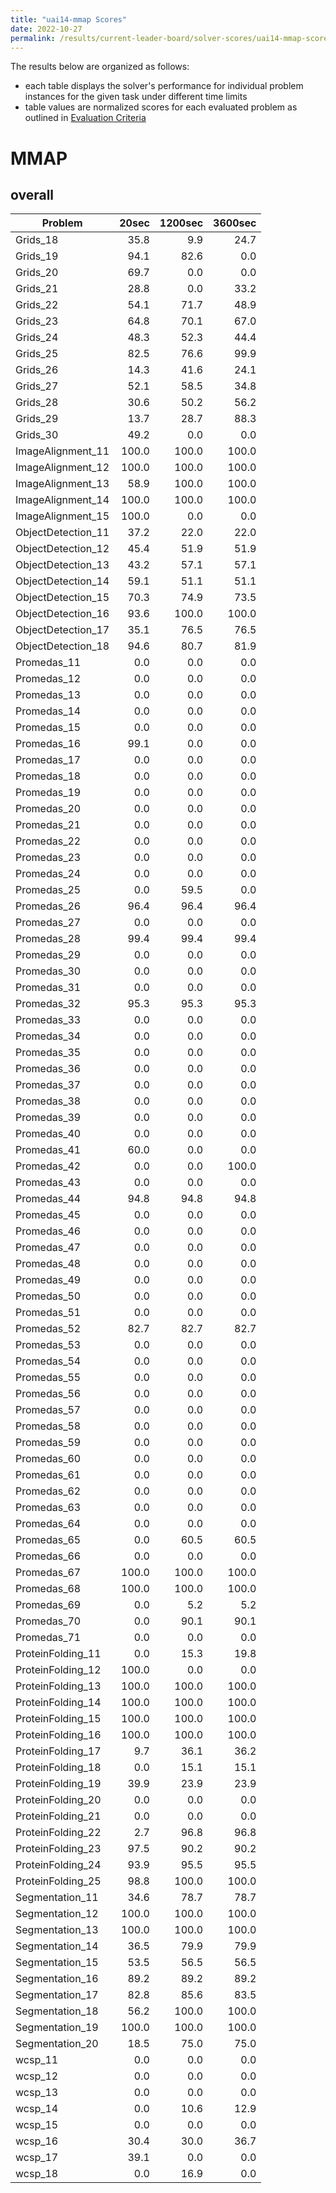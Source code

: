 ```yaml
---
title: "uai14-mmap Scores"
date: 2022-10-27
permalink: /results/current-leader-board/solver-scores/uai14-mmap-scores
---
```




The results below are organized as follows:
- each table displays the solver's performance for individual problem instances for the given task under different time limits
- table values are normalized scores for each evaluated problem as outlined in [Evaluation Criteria](https://uaicompetition.github.io/uci-2022/results/evaluation-criteria/)


# MMAP

## overall

|      Problem       | 20sec | 1200sec | 3600sec |
| ------------------ | ----: | ------: | ------: |
| Grids_18           |  35.8 |     9.9 |    24.7 |
| Grids_19           |  94.1 |    82.6 |     0.0 |
| Grids_20           |  69.7 |     0.0 |     0.0 |
| Grids_21           |  28.8 |     0.0 |    33.2 |
| Grids_22           |  54.1 |    71.7 |    48.9 |
| Grids_23           |  64.8 |    70.1 |    67.0 |
| Grids_24           |  48.3 |    52.3 |    44.4 |
| Grids_25           |  82.5 |    76.6 |    99.9 |
| Grids_26           |  14.3 |    41.6 |    24.1 |
| Grids_27           |  52.1 |    58.5 |    34.8 |
| Grids_28           |  30.6 |    50.2 |    56.2 |
| Grids_29           |  13.7 |    28.7 |    88.3 |
| Grids_30           |  49.2 |     0.0 |     0.0 |
| ImageAlignment_11  | 100.0 |   100.0 |   100.0 |
| ImageAlignment_12  | 100.0 |   100.0 |   100.0 |
| ImageAlignment_13  |  58.9 |   100.0 |   100.0 |
| ImageAlignment_14  | 100.0 |   100.0 |   100.0 |
| ImageAlignment_15  | 100.0 |     0.0 |     0.0 |
| ObjectDetection_11 |  37.2 |    22.0 |    22.0 |
| ObjectDetection_12 |  45.4 |    51.9 |    51.9 |
| ObjectDetection_13 |  43.2 |    57.1 |    57.1 |
| ObjectDetection_14 |  59.1 |    51.1 |    51.1 |
| ObjectDetection_15 |  70.3 |    74.9 |    73.5 |
| ObjectDetection_16 |  93.6 |   100.0 |   100.0 |
| ObjectDetection_17 |  35.1 |    76.5 |    76.5 |
| ObjectDetection_18 |  94.6 |    80.7 |    81.9 |
| Promedas_11        |   0.0 |     0.0 |     0.0 |
| Promedas_12        |   0.0 |     0.0 |     0.0 |
| Promedas_13        |   0.0 |     0.0 |     0.0 |
| Promedas_14        |   0.0 |     0.0 |     0.0 |
| Promedas_15        |   0.0 |     0.0 |     0.0 |
| Promedas_16        |  99.1 |     0.0 |     0.0 |
| Promedas_17        |   0.0 |     0.0 |     0.0 |
| Promedas_18        |   0.0 |     0.0 |     0.0 |
| Promedas_19        |   0.0 |     0.0 |     0.0 |
| Promedas_20        |   0.0 |     0.0 |     0.0 |
| Promedas_21        |   0.0 |     0.0 |     0.0 |
| Promedas_22        |   0.0 |     0.0 |     0.0 |
| Promedas_23        |   0.0 |     0.0 |     0.0 |
| Promedas_24        |   0.0 |     0.0 |     0.0 |
| Promedas_25        |   0.0 |    59.5 |     0.0 |
| Promedas_26        |  96.4 |    96.4 |    96.4 |
| Promedas_27        |   0.0 |     0.0 |     0.0 |
| Promedas_28        |  99.4 |    99.4 |    99.4 |
| Promedas_29        |   0.0 |     0.0 |     0.0 |
| Promedas_30        |   0.0 |     0.0 |     0.0 |
| Promedas_31        |   0.0 |     0.0 |     0.0 |
| Promedas_32        |  95.3 |    95.3 |    95.3 |
| Promedas_33        |   0.0 |     0.0 |     0.0 |
| Promedas_34        |   0.0 |     0.0 |     0.0 |
| Promedas_35        |   0.0 |     0.0 |     0.0 |
| Promedas_36        |   0.0 |     0.0 |     0.0 |
| Promedas_37        |   0.0 |     0.0 |     0.0 |
| Promedas_38        |   0.0 |     0.0 |     0.0 |
| Promedas_39        |   0.0 |     0.0 |     0.0 |
| Promedas_40        |   0.0 |     0.0 |     0.0 |
| Promedas_41        |  60.0 |     0.0 |     0.0 |
| Promedas_42        |   0.0 |     0.0 |   100.0 |
| Promedas_43        |   0.0 |     0.0 |     0.0 |
| Promedas_44        |  94.8 |    94.8 |    94.8 |
| Promedas_45        |   0.0 |     0.0 |     0.0 |
| Promedas_46        |   0.0 |     0.0 |     0.0 |
| Promedas_47        |   0.0 |     0.0 |     0.0 |
| Promedas_48        |   0.0 |     0.0 |     0.0 |
| Promedas_49        |   0.0 |     0.0 |     0.0 |
| Promedas_50        |   0.0 |     0.0 |     0.0 |
| Promedas_51        |   0.0 |     0.0 |     0.0 |
| Promedas_52        |  82.7 |    82.7 |    82.7 |
| Promedas_53        |   0.0 |     0.0 |     0.0 |
| Promedas_54        |   0.0 |     0.0 |     0.0 |
| Promedas_55        |   0.0 |     0.0 |     0.0 |
| Promedas_56        |   0.0 |     0.0 |     0.0 |
| Promedas_57        |   0.0 |     0.0 |     0.0 |
| Promedas_58        |   0.0 |     0.0 |     0.0 |
| Promedas_59        |   0.0 |     0.0 |     0.0 |
| Promedas_60        |   0.0 |     0.0 |     0.0 |
| Promedas_61        |   0.0 |     0.0 |     0.0 |
| Promedas_62        |   0.0 |     0.0 |     0.0 |
| Promedas_63        |   0.0 |     0.0 |     0.0 |
| Promedas_64        |   0.0 |     0.0 |     0.0 |
| Promedas_65        |   0.0 |    60.5 |    60.5 |
| Promedas_66        |   0.0 |     0.0 |     0.0 |
| Promedas_67        | 100.0 |   100.0 |   100.0 |
| Promedas_68        | 100.0 |   100.0 |   100.0 |
| Promedas_69        |   0.0 |     5.2 |     5.2 |
| Promedas_70        |   0.0 |    90.1 |    90.1 |
| Promedas_71        |   0.0 |     0.0 |     0.0 |
| ProteinFolding_11  |   0.0 |    15.3 |    19.8 |
| ProteinFolding_12  | 100.0 |     0.0 |     0.0 |
| ProteinFolding_13  | 100.0 |   100.0 |   100.0 |
| ProteinFolding_14  | 100.0 |   100.0 |   100.0 |
| ProteinFolding_15  | 100.0 |   100.0 |   100.0 |
| ProteinFolding_16  | 100.0 |   100.0 |   100.0 |
| ProteinFolding_17  |   9.7 |    36.1 |    36.2 |
| ProteinFolding_18  |   0.0 |    15.1 |    15.1 |
| ProteinFolding_19  |  39.9 |    23.9 |    23.9 |
| ProteinFolding_20  |   0.0 |     0.0 |     0.0 |
| ProteinFolding_21  |   0.0 |     0.0 |     0.0 |
| ProteinFolding_22  |   2.7 |    96.8 |    96.8 |
| ProteinFolding_23  |  97.5 |    90.2 |    90.2 |
| ProteinFolding_24  |  93.9 |    95.5 |    95.5 |
| ProteinFolding_25  |  98.8 |   100.0 |   100.0 |
| Segmentation_11    |  34.6 |    78.7 |    78.7 |
| Segmentation_12    | 100.0 |   100.0 |   100.0 |
| Segmentation_13    | 100.0 |   100.0 |   100.0 |
| Segmentation_14    |  36.5 |    79.9 |    79.9 |
| Segmentation_15    |  53.5 |    56.5 |    56.5 |
| Segmentation_16    |  89.2 |    89.2 |    89.2 |
| Segmentation_17    |  82.8 |    85.6 |    83.5 |
| Segmentation_18    |  56.2 |   100.0 |   100.0 |
| Segmentation_19    | 100.0 |   100.0 |   100.0 |
| Segmentation_20    |  18.5 |    75.0 |    75.0 |
| wcsp_11            |   0.0 |     0.0 |     0.0 |
| wcsp_12            |   0.0 |     0.0 |     0.0 |
| wcsp_13            |   0.0 |     0.0 |     0.0 |
| wcsp_14            |   0.0 |    10.6 |    12.9 |
| wcsp_15            |   0.0 |     0.0 |     0.0 |
| wcsp_16            |  30.4 |    30.0 |    36.7 |
| wcsp_17            |  39.1 |     0.0 |     0.0 |
| wcsp_18            |   0.0 |    16.9 |     0.0 |

